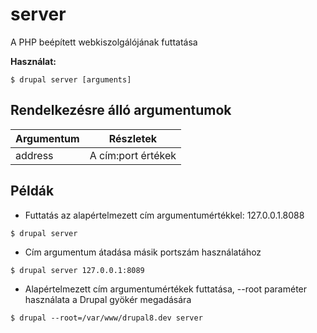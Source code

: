 # server
A PHP beépített webkiszolgálójának futtatása

**Használat:**
```
$ drupal server [arguments]
```

## Rendelkezésre álló argumentumok
Argumentum | Részletek
---------|-------------
address | A cím:port értékek

## Példák
* Futtatás az alapértelmezett cím argumentumértékkel: 127.0.0.1.8088
```
$ drupal server
```
* Cím argumentum átadása másik portszám használatához
```
$ drupal server 127.0.0.1:8089
```
* Alapértelmezett cím argumentumértékek futtatása, --root paraméter használata a Drupal gyökér megadására
```
$ drupal --root=/var/www/drupal8.dev server
```
